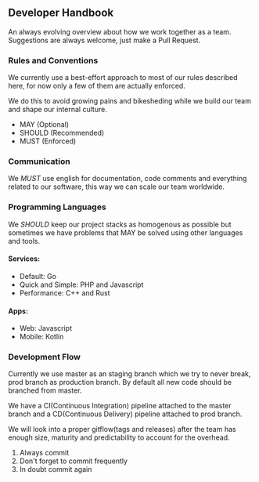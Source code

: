 ## Developer Handbook
An always evolving overview about how we work together as a team. Suggestions are always welcome, just make a Pull Request.

### Rules and Conventions
We currently use a best-effort approach to most of our rules described here, for now only a few of them are actually enforced.

We do this to avoid growing pains and bikesheding while we build our team and shape our internal culture.

- MAY (Optional)
- SHOULD (Recommended)
- MUST (Enforced)

### Communication
We *MUST* use english for documentation, code comments and everything related to our software, this way we can scale our team worldwide.

### Programming Languages
We *SHOULD* keep our project stacks as homogenous as possible but sometimes we have problems that MAY be solved using other languages and tools.

#### Services:
- Default: Go
- Quick and Simple: PHP and Javascript
- Performance: C++ and Rust

#### Apps:
- Web: Javascript
- Mobile: Kotlin

### Development Flow
Currently we use master as an staging branch which we try to never break, prod branch as production branch. By default all new code should be branched from master.

We have a CI(Continuous Integration) pipeline attached to the master branch and a CD(Continuous Delivery) pipeline attached to prod branch.

We will look into a proper gitflow(tags and releases) after the team has enough size, maturity and predictability to account for the overhead.

1. Always commit
2. Don't forget to commit frequently
3. In doubt commit again

